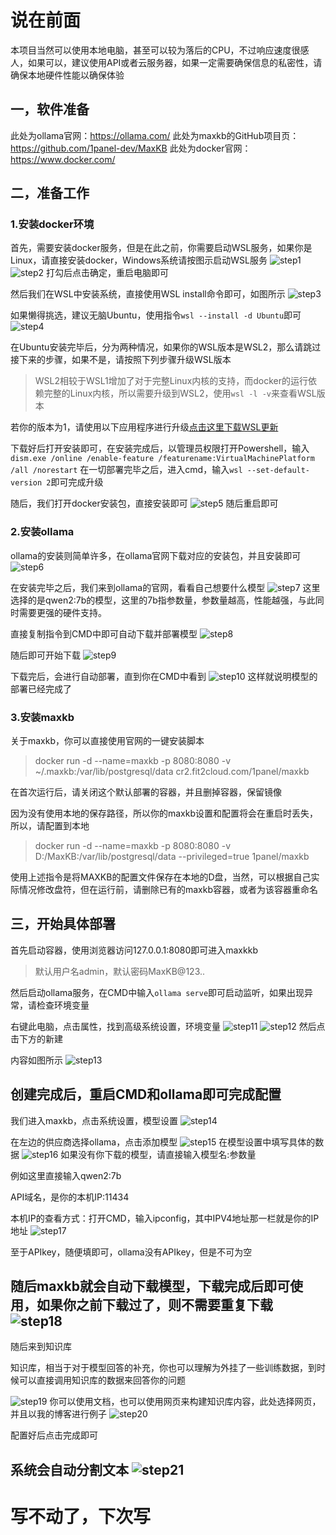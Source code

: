 # 说在前面
本项目当然可以使用本地电脑，甚至可以较为落后的CPU，不过响应速度很感人，如果可以，建议使用API或者云服务器，如果一定需要确保信息的私密性，请确保本地硬件性能以确保体验
## 一，软件准备
此处为ollama官网：https://ollama.com/
此处为maxkb的GitHub项目页：https://github.com/1panel-dev/MaxKB
此处为docker官网：https://www.docker.com/
## 二，准备工作
### 1.安装docker环境 
首先，需要安装docker服务，但是在此之前，你需要启动WSL服务，如果你是Linux，请直接安装docker，Windows系统请按图示启动WSL服务
![step1](https://images-ave.oss-rg-china-mainland.aliyuncs.com/QQ_1720675373852.png)
![step2](https://images-ave.oss-rg-china-mainland.aliyuncs.com/QQ_1720675407157.png)
打勾后点击确定，重启电脑即可

然后我们在WSL中安装系统，直接使用WSL install命令即可，如图所示
![step3](https://images-ave.oss-rg-china-mainland.aliyuncs.com/step3.png)

如果懒得挑选，建议无脑Ubuntu，使用指令```wsl --install -d Ubuntu```即可
![step4](https://images-ave.oss-rg-china-mainland.aliyuncs.com/step4.png)

在Ubuntu安装完毕后，分为两种情况，如果你的WSL版本是WSL2，那么请跳过接下来的步骤，如果不是，请按照下列步骤升级WSL版本
>WSL2相较于WSL1增加了对于完整Linux内核的支持，而docker的运行依赖完整的Linux内核，所以需要升级到WSL2，使用```wsl -l -v```来查看WSL版本

若你的版本为1，请使用以下应用程序进行升级[点击这里下载WSL更新](https://wslstorestorage.blob.core.windows.net/wslblob/wsl_update_x64.msi)

下载好后打开安装即可，在安装完成后，以管理员权限打开Powershell，输入```dism.exe /online /enable-feature /featurename:VirtualMachinePlatform /all /norestart```
在一切部署完毕之后，进入cmd，输入```wsl --set-default-version 2```即可完成升级

随后，我们打开docker安装包，直接安装即可
![step5](https://images-ave.oss-rg-china-mainland.aliyuncs.com/step5.png)
随后重启即可
### 2.安装ollama
ollama的安装则简单许多，在ollama官网下载对应的安装包，并且安装即可
![step6](https://images-ave.oss-rg-china-mainland.aliyuncs.com/step6.png)

在安装完毕之后，我们来到ollama的官网，看看自己想要什么模型
![step7](https://images-ave.oss-rg-china-mainland.aliyuncs.com/step7.png)
这里选择的是qwen2:7b的模型，这里的7b指参数量，参数量越高，性能越强，与此同时需要更强的硬件支持。

直接复制指令到CMD中即可自动下载并部署模型
![step8](https://images-ave.oss-rg-china-mainland.aliyuncs.com/step8.png)

随后即可开始下载
![step9](https://images-ave.oss-rg-china-mainland.aliyuncs.com/step9.png)

下载完后，会进行自动部署，直到你在CMD中看到
![step10](https://images-ave.oss-rg-china-mainland.aliyuncs.com/step10.png)
这样就说明模型的部署已经完成了
### 3.安装maxkb
关于maxkb，你可以直接使用官网的一键安装脚本
>docker run -d --name=maxkb -p 8080:8080 -v ~/.maxkb:/var/lib/postgresql/data cr2.fit2cloud.com/1panel/maxkb

在首次运行后，请关闭这个默认部署的容器，并且删掉容器，保留镜像

因为没有使用本地的保存路径，所以你的maxkb设置和配置将会在重启时丢失，所以，请配置到本地

>docker run -d --name=maxkb -p 8080:8080 -v D:/MaxKB:/var/lib/postgresql/data --privileged=true 1panel/maxkb

使用上述指令是将MAXKB的配置文件保存在本地的D盘，当然，可以根据自己实际情况修改盘符，但在运行前，请删除已有的maxkb容器，或者为该容器重命名

## 三，开始具体部署
首先启动容器，使用浏览器访问127.0.0.1:8080即可进入maxkkb
>默认用户名admin，默认密码MaxKB@123..

然后启动ollama服务，在CMD中输入```ollama serve```即可启动监听，如果出现异常，请检查环境变量

右键此电脑，点击属性，找到高级系统设置，环境变量
![step11](https://images-ave.oss-rg-china-mainland.aliyuncs.com/step11.png)
![step12](https://images-ave.oss-rg-china-mainland.aliyuncs.com/step12.png)
然后点击下方的新建

内容如图所示
![step13](https://images-ave.oss-rg-china-mainland.aliyuncs.com/step13.png)

创建完成后，重启CMD和ollama即可完成配置
---
我们进入maxkb，点击系统设置，模型设置
![step14](https://images-ave.oss-rg-china-mainland.aliyuncs.com/step14.png)

在左边的供应商选择ollama，点击添加模型
![step15](https://images-ave.oss-rg-china-mainland.aliyuncs.com/step15.png)
在模型设置中填写具体的数据
![step16](https://images-ave.oss-rg-china-mainland.aliyuncs.com/step16.png)
如果没有你下载的模型，请直接输入模型名:参数量

例如这里直接输入qwen2:7b

API域名，是你的本机IP:11434

本机IP的查看方式：打开CMD，输入ipconfig，其中IPV4地址那一栏就是你的IP地址
![step17](https://images-ave.oss-rg-china-mainland.aliyuncs.com/step17.png)

至于APIkey，随便填即可，ollama没有APIkey，但是不可为空

随后maxkb就会自动下载模型，下载完成后即可使用，如果你之前下载过了，则不需要重复下载
![step18](https://images-ave.oss-rg-china-mainland.aliyuncs.com/step18.png)
---
随后来到知识库

知识库，相当于对于模型回答的补充，你也可以理解为外挂了一些训练数据，到时候可以直接调用知识库的数据来回答你的问题

![step19](https://images-ave.oss-rg-china-mainland.aliyuncs.com/step19.png)
你可以使用文档，也可以使用网页来构建知识库内容，此处选择网页，并且以我的博客进行例子
![step20](https://images-ave.oss-rg-china-mainland.aliyuncs.com/step20.png)

配置好后点击完成即可

系统会自动分割文本
![step21](https://images-ave.oss-rg-china-mainland.aliyuncs.com/step21.png)
---
# 写不动了，下次写



